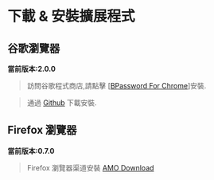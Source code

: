 # 下載 & 安裝擴展程式

## 谷歌瀏覽器

**當前版本:2.0.0**

> 訪問谷歌程式商店,請點擊 [[BPassword For Chrome](https://chrome.google.com/webstore/detail/bpassword/bacldcokcfmemiljlckpeokehiloamcj)]安裝.

> 通過 [Github](https://github.com/lanui/BPassword/releases/download/v2.0.0/BPassword-2.0.0.crx.zip) 下載安裝.

## Firefox 瀏覽器

**當前版本:0.7.0**

> Firefox 瀏覽器渠道安裝 [AMO Download](https://addons.mozilla.org/zh-CN/developers/addon/bpassword/versions/5142518)
